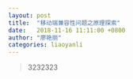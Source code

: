 ```yaml
---
layout: post
title:  "移动端兼容性问题之原理探索"
date:   2018-11-16 11:11:00 +0800
author: "廖艳丽"
categories: liaoyanli
---
```


>3232323

